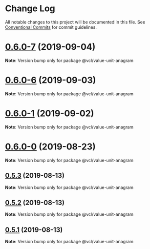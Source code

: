# Change Log

All notable changes to this project will be documented in this file.
See [Conventional Commits](https://conventionalcommits.org) for commit guidelines.

# [0.6.0-7](https://github.com/vcl/value-unit-anagram/compare/v0.6.0-5...v0.6.0-7) (2019-09-04)

**Note:** Version bump only for package @vcl/value-unit-anagram





# [0.6.0-6](https://github.com/vcl/value-unit-anagram/compare/v0.6.0-5...v0.6.0-6) (2019-09-03)

**Note:** Version bump only for package @vcl/value-unit-anagram





# [0.6.0-1](https://github.com/vcl/value-unit-anagram/compare/v0.6.0-0...v0.6.0-1) (2019-09-02)

**Note:** Version bump only for package @vcl/value-unit-anagram





# [0.6.0-0](https://github.com/vcl/value-unit-anagram/compare/v0.5.4...v0.6.0-0) (2019-08-23)

**Note:** Version bump only for package @vcl/value-unit-anagram





## [0.5.3](https://github.com/vcl/value-unit-anagram/compare/v0.5.1...v0.5.3) (2019-08-13)

**Note:** Version bump only for package @vcl/value-unit-anagram





## [0.5.2](https://github.com/vcl/value-unit-anagram/compare/v0.5.1...v0.5.2) (2019-08-13)

**Note:** Version bump only for package @vcl/value-unit-anagram





## [0.5.1](https://github.com/vcl/value-unit-anagram/compare/v0.5.0...v0.5.1) (2019-08-13)

**Note:** Version bump only for package @vcl/value-unit-anagram
